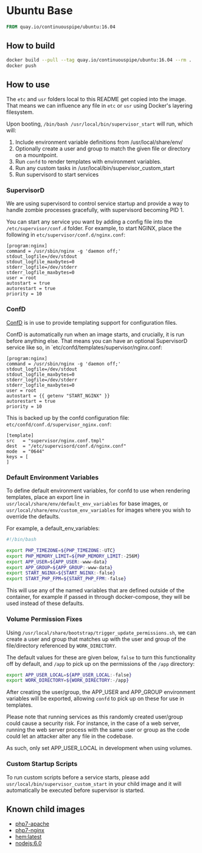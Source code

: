 # Ubuntu Base

```Dockerfile
FROM quay.io/continuouspipe/ubuntu:16.04
```

## How to build
```bash
docker build --pull --tag quay.io/continuouspipe/ubuntu:16.04 --rm .
docker push
```

## How to use

The `etc` and `usr` folders local to this README get copied into the image. That means we can influence any file in
`etc` or `usr` using Docker's layering filesystem.

Upon booting, `/bin/bash /usr/local/bin/supervisor_start` will run, which will:

1. Include environment variable definitions from /usr/local/share/env/
2. Optionally create a user and group to match the given file or directory on a mountpoint.
3. Run `confd` to render templates with environment variables.
4. Run any custom tasks in /usr/local/bin/supervisor_custom_start
5. Run supervisord to start services

### SupervisorD

We are using supervisord to control service startup and provide a way to handle zombie processes gracefully,
with supervisord becoming PID 1.

You can start any service you want by adding a config file into the `/etc/supervisor/conf.d` folder.
For example, to start NGINX, place the following in `etc/supervisor/conf.d/nginx.conf`:

```
[program:nginx]
command = /usr/sbin/nginx -g 'daemon off;'
stdout_logfile=/dev/stdout
stdout_logfile_maxbytes=0
stderr_logfile=/dev/stderr
stderr_logfile_maxbytes=0
user = root
autostart = true
autorestart = true
priority = 10
```

### ConfD

[ConfD](https://github.com/kelseyhightower/confd) is in use to provide templating support for configuration files.

ConfD is automatically run when an image starts, and crucially, it is run before anything else. That means you can
have an optional SupervisorD service like so, in `etc/confd/templates/supervisor/nginx.conf:

```
[program:nginx]
command = /usr/sbin/nginx -g 'daemon off;'
stdout_logfile=/dev/stdout
stdout_logfile_maxbytes=0
stderr_logfile=/dev/stderr
stderr_logfile_maxbytes=0
user = root
autostart = {{ getenv "START_NGINX" }}
autorestart = true
priority = 10
```

This is backed up by the confd configuration file: `etc/confd/conf.d/supervisor_nginx.conf`:

```
[template]
src   = "supervisor/nginx.conf.tmpl"
dest  = "/etc/supervisord/conf.d/nginx.conf"
mode  = "0644"
keys = [
]
```

### Default Environment Variables

To define default environment variables, for confd to use when rendering templates, place an export line in
`usr/local/share/env/default_env_variables` for base images, or `usr/local/share/env/custom_env_variables` for images
where you wish to override the defaults.

For example, a default_env_variables:
```bash
#!/bin/bash

export PHP_TIMEZONE=${PHP_TIMEZONE:-UTC}
export PHP_MEMORY_LIMIT=${PHP_MEMORY_LIMIT:-256M}
export APP_USER=${APP_USER:-www-data}
export APP_GROUP=${APP_GROUP:-www-data}
export START_NGINX=${START_NGINX:-false}
export START_PHP_FPM=${START_PHP_FPM:-false}
```
This will use any of the named variables that are defined outside of the container, for example if passed in through
docker-compose, they will be used instead of these defaults.

### Volume Permission Fixes

Using `/usr/local/share/bootstrap/trigger_update_permissions.sh`, we can create a user and group that matches up with
the user and group of the file/directory referenced by `WORK_DIRECTORY`.

The default values for these are given below, `false` to turn this functionality off by default, and `/app` to pick up
on the permissions of the `/app` directory:

```bash
export APP_USER_LOCAL=${APP_USER_LOCAL:-false}
export WORK_DIRECTORY=${WORK_DIRECTORY:-/app}
```

After creating the user/group, the APP_USER and APP_GROUP environment variables will be exported, allowing `confd` to
pick up on these for use in templates.

Please note that running services as this randomly created user/group could cause a security risk. For instance, in the
case of a web server, running the web server process with the same user or group as the code could let an attacker
alter any file in the codebase.

As such, only set APP_USER_LOCAL in development when using volumes.

### Custom Startup Scripts

To run custom scripts before a service starts, please add `usr/local/bin/supervisor_custom_start` in your child image
and it will automatically be executed before supervisor is started.

## Known child images

- [php7-apache](../../php-apache/)
- [php7-nginx](../../php-nginx/)
- [hem:latest](../../hem)
- [nodejs:6.0](../../nodejs/6.0)
